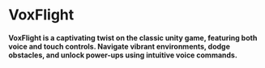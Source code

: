 # VoxFlight 
#### VoxFlight is a captivating twist on the classic unity game, featuring both voice and touch controls. Navigate vibrant environments, dodge obstacles, and unlock power-ups using intuitive voice commands. 
